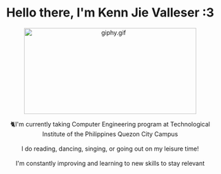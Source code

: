 <div id="header" align="center">
  <h1>Hello there, I'm Kenn Jie Valleser :3</h1>
  <img src="https://media.giphy.com/media/kf5VK0qwJLCPS/giphy.gif" alt="giphy.gif" width="400" height="200" />
  <p>🐈I'm currently taking Computer Engineering program at Technological Institute of the Philippines Quezon City Campus <br><br>I do reading, dancing, singing, or going out on my leisure time!<br><br>I'm constantly improving and learning to new skills to stay relevant<br><br></p>
</div>
